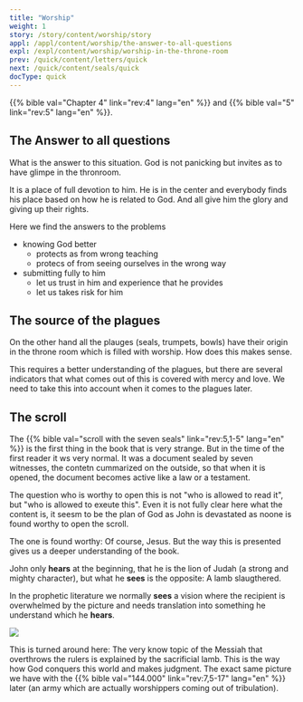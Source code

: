 ```yaml
---
title: "Worship"
weight: 1
story: /story/content/worship/story
appl: /appl/content/worship/the-answer-to-all-questions
expl: /expl/content/worship/worship-in-the-throne-room
prev: /quick/content/letters/quick
next: /quick/content/seals/quick
docType: quick
---
```


{{% bible val="Chapter 4" link="rev:4" lang="en" %}} and {{% bible val="5" link="rev:5" lang="en" %}}.

## The Answer to all questions

What is the answer to this situation. God is not panicking but invites as to have glimpe in the thronroom.

It is a place of full devotion to him. He is in the center and everybody finds his place based on how he is related to God. And all give him the glory and giving up their rights.

Here we find the answers to the problems
- knowing God better 
    - protects as from wrong teaching
    - protecs of from seeing ourselves in the wrong way
- submitting fully to him
    - let us trust in him and experience that he provides
    - let us takes risk for him
    
## The source of the plagues

On the other hand all the plauges (seals, trumpets, bowls) have their origin in the throne room which is filled with worship. How does this makes sense.

This requires a better understanding of the plagues, but there are several indicators that what comes out of this is covered with mercy and love. We need to take this into account when it comes to the plagues later.

## The scroll

The {{% bible val="scroll with the seven seals" link="rev:5,1-5" lang="en" %}} is the first thing in the book that is very strange. But in the time of the first reader it ws very normal. It was a document sealed by seven witnesses, the contetn cummarized on the outside, so that when it is opened, the document becomes active like a law or a testament.

The question who is worthy to open this is not "who is allowed to read it", but "who is allowed to exeute this". Even it is not fully clear here what the content is, it seesm to be the plan of God as John is devastated as noone is found worthy to open the scroll.

The one is found worthy: Of course, Jesus. But the way this is presented gives us a deeper understanding of the book.

John only **hears** at the beginning, that he is the lion of Judah (a strong and mighty character), but what he **sees** is the opposite: A lamb slaugthered. 

In the prophetic literature we normally **sees** a vision where the recipient is overwhelmed by the picture and needs translation into something he understand which he **hears**.

![](/images/hear_en.jpg)

This is turned around here: The very know topic of the Messiah that overthrows the rulers is explained by the sacrificial lamb. This is the way how God conquers this world and makes judgment. The exact same picture we have with the {{% bible val="144.000" link="rev:7,5-17" lang="en" %}} later (an army which are actually worshippers coming out of tribulation).

